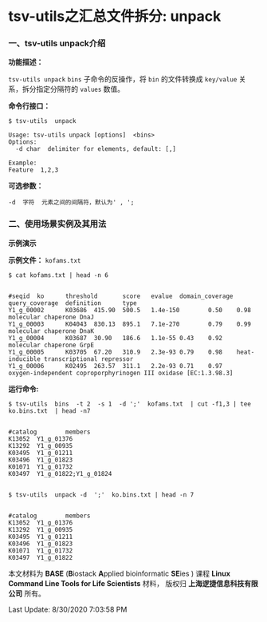 # tsv-utils之汇总文件拆分: unpack

### 一、tsv-utils unpack介绍

**功能描述：**

`tsv-utils unpack`  `bins` 子命令的反操作，将 `bin` 的文件转换成 `key/value` 关系，拆分指定分隔符的 `values` 数值。

**命令行接口：**

    $ tsv-utils  unpack
    
    Usage: tsv-utils unpack [options]  <bins>
    Options:
      -d char  delimiter for elements, default: [,]
    
    Example:
    Feature  1,2,3

**可选参数：**

    -d  字符  元素之间的间隔符，默认为' , ';


### 二、使用场景实例及其用法

**示例演示**

**示例文件：** `kofams.txt`

    $ cat kofams.txt | head -n 6


    #seqid  ko      threshold       score   evalue  domain_coverage query_coverage  definition      type
    Y1_g_00002      K03686  415.90  500.5   1.4e-150        0.50    0.98    molecular chaperone DnaJ
    Y1_g_00003      K04043  830.13  895.1   7.1e-270        0.79    0.99    molecular chaperone DnaK
    Y1_g_00004      K03687  30.90   186.6   1.1e-55 0.43    0.92    molecular chaperone GrpE
    Y1_g_00005      K03705  67.20   310.9   2.3e-93 0.79    0.98    heat-inducible transcriptional repressor
    Y1_g_00006      K02495  263.57  311.1   2.2e-93 0.71    0.97    oxygen-independent coproporphyrinogen III oxidase [EC:1.3.98.3]

**运行命令:**

    $ tsv-utils  bins  -t 2  -s 1  -d ';'  kofams.txt  | cut -f1,3 | tee ko.bins.txt  | head -n7


    #catalog        members
    K13052  Y1_g_01376
    K13292  Y1_g_00935
    K03495  Y1_g_01211
    K03496  Y1_g_01823
    K01071  Y1_g_01732
    K03497  Y1_g_01822;Y1_g_01824


    $ tsv-utils  unpack -d  ';'  ko.bins.txt | head -n 7


    #catalog        members
    K13052  Y1_g_01376
    K13292  Y1_g_00935
    K03495  Y1_g_01211
    K03496  Y1_g_01823
    K01071  Y1_g_01732
    K03497  Y1_g_01822


本文材料为 **BASE** (**B**iostack **A**pplied bioinformatic **SE**ies ) 课程 **Linux Command Line Tools for Life Scientists** 材料， 版权归 **上海逻捷信息科技有限公司** 所有。

Last Update: 8/30/2020 7:03:58 PM
